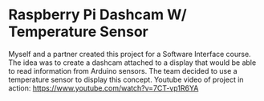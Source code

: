# Raspberry Pi Dashcam W/ Temperature Sensor
Myself and a partner created this project for a Software Interface course. 
The idea was to create a dashcam attached to a display that would be able to read information from Arduino sensors. 
The team decided to use a temperature sensor to display this concept.
Youtube video of project in action: https://www.youtube.com/watch?v=7CT-vp1R6YA
